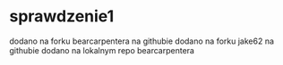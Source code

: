 # sprawdzenie1
dodano na forku bearcarpentera na githubie
dodano na forku jake62 na githubie
dodano na lokalnym repo bearcarpentera 

